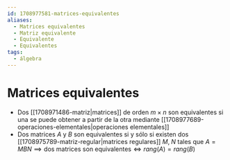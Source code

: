 ```yaml
---
id: 1708977581-matrices-equivalentes
aliases:
  - Matrices equivalentes
  - Matriz equivalente
  - Equivalente
  - Equivalentes
tags:
  - álgebra
---
```


# Matrices equivalentes

- Dos [[1708971486-matriz|matrices]] de orden $m \times n$ son equivalentes si una se puede obtener a partir de la otra mediante [[1708977689-operaciones-elementales|operaciones elementales]]
- Dos matrices $A$ y $B$ son equivalentes si y sólo si existen dos [[1708975789-matriz-regular|matrices regulares]] $M, \; N$ tales que $A = M B N \implies \text{dos matrices son equivalentes} \Longleftrightarrow rang(A) = rang(B)$ 

